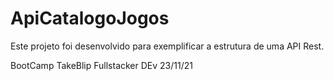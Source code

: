 # ApiCatalogoJogos
Este projeto foi desenvolvido para exemplificar a estrutura de uma API Rest.

BootCamp TakeBlip Fullstacker DEv 23/11/21
